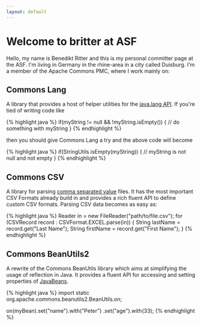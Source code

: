 ```yaml
---
layout: default
---
```


# Welcome to britter at ASF

Hello, my name is Benedikt Ritter and this is my personal committer page at the
ASF. I'm living in Germany in the rhine-area in a city called Duisburg. I'm a
member of the Apache Commons PMC, where I work mainly on:

## Commons Lang

A library that provides a host of helper utilities for the
[java.lang API](http://docs.oracle.com/javase/7/docs/api/java/lang/package-summary.html).
If you're tied of writing code like

{% highlight java %}
if(myString != null && !myString.isEmpty()) {
  // do something with myString
}
{% endhighlight %}

then you should give Commons Lang a try and the above code will become

{% highlight java %}
if(StringUtils.isEmpty(myString)) {
  // myString is not null and not empty
}
{% endhighlight %}

## Commons CSV

A library for parsing [comma separated value](http://tools.ietf.org/html/rfc4180)
files. It has the most important CSV Formats already build in and provides a
rich fluent API to define custom CSV formats. Parsing CSV data becomes as easy as:

{% highlight java %}
Reader in = new FileReader("path/to/file.csv");
for (CSVRecord record : CSVFormat.EXCEL.parse(in)) {
    String lastName = record.get("Last Name");
    String firstName = record.get("First Name");
}
{% endhighlight %}

## Commons BeanUtils2

A rewrite of the Commons BeanUtils library which aims at simplifying the usage
of reflection in Java. It provides a fluent API for accessing and setting
properties of [JavaBeans](http://www.oracle.com/technetwork/java/javase/documentation/spec-136004.html).


{% highlight java %}
import static org.apache.commons.beanutils2.BeanUtils.on;

on(myBean).set("name").with("Peter")
          .set("age").with(33);
{% endhighlight %}
